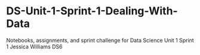 # DS-Unit-1-Sprint-1-Dealing-With-Data
Notebooks, assignments, and sprint challenge for Data Science Unit 1 Sprint 1
Jessica Williams DS6
